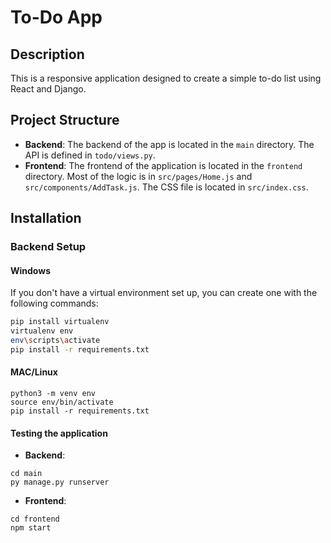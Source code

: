 # To-Do App

## Description
This is a responsive application designed to create a simple to-do list using React and Django.

## Project Structure
- **Backend**: The backend of the app is located in the `main` directory. The API is defined in `todo/views.py`.
- **Frontend**: The frontend of the application is located in the `frontend` directory. Most of the logic is in `src/pages/Home.js` and `src/components/AddTask.js`. The CSS file is located in `src/index.css`.

## Installation

### Backend Setup

#### Windows
If you don't have a virtual environment set up, you can create one with the following commands:
```bash
pip install virtualenv
virtualenv env
env\scripts\activate
pip install -r requirements.txt
```
#### MAC/Linux
```pip install virtualenv
python3 -m venv env
source env/bin/activate
pip install -r requirements.txt
```
#### Testing the application
- **Backend**:
```
cd main
py manage.py runserver
```
- **Frontend**:
```
cd frontend
npm start
```
